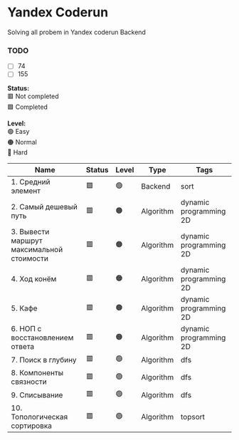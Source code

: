 # Yandex Coderun 

Solving all probem in Yandex coderun Backend

### TODO
- [ ] 74
- [ ] 155

**Status:** <br>
🟥 Not completed <br>
🟩 Completed <br>

**Level:** <br>
🟢 Easy <br>
🟠 Normal <br>
🔴 Hard <br>


| Name                                  | Status | Level | Type | Tags                   |
|-------------------------------------------|--------|---------|-------------|------------------------|
| 1. Средний элемент                        | 🟩    | 🟢      | Backend      | sort                   |
| 2. Самый дешевый путь                     | 🟥     | 🟠      | Algorithm   | dynamic programming 2D |
| 3. Вывести маршрут максимальной стоимости | 🟥     | 🟠      | Algorithm   | dynamic programming 2D | 
| 4. Ход конём                              | 🟥     | 🟠      | Algorithm   | dynamic programming 2D | 
| 5. Кафе                                   | 🟥     | 🟠      | Algorithm   | dynamic programming 2D |
| 6. НОП с восстановлением ответа           | 🟥     | 🟠      | Algorithm   | dynamic programming 2D | 
| 7. Поиск в глубину                        | 🟥     | 🟢      | Algorithm   | dfs                    | 
| 8. Компоненты связности                   | 🟥     | 🟢      | Algorithm   | dfs                    |
| 9. Списывание                             | 🟥     | 🟢      | Algorithm   | dfs                    |
| 10. Топологическая сортировка             | 🟥     | 🟢      | Algorithm   | topsort                | 
